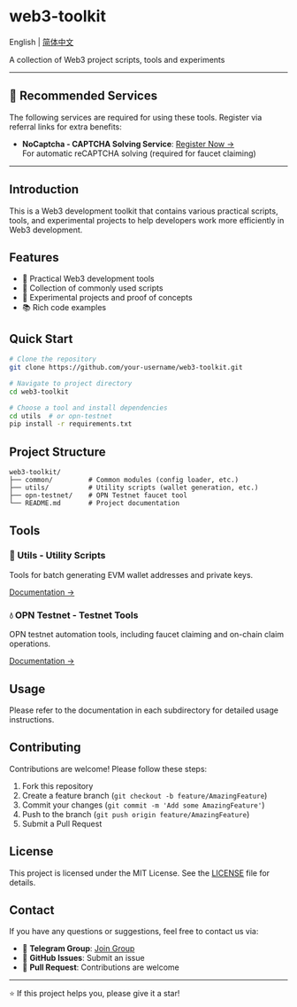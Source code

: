 # web3-toolkit

English | [简体中文](./README.md)

A collection of Web3 project scripts, tools and experiments

---

## 🎁 Recommended Services

The following services are required for using these tools. Register via referral links for extra benefits:

- **NoCaptcha - CAPTCHA Solving Service**: [Register Now →](https://www.nocaptcha.io/register?c=P4QdvE)  
  For automatic reCAPTCHA solving (required for faucet claiming)

---

## Introduction

This is a Web3 development toolkit that contains various practical scripts, tools, and experimental projects to help developers work more efficiently in Web3 development.

## Features

- 🔧 Practical Web3 development tools
- 📜 Collection of commonly used scripts
- 🧪 Experimental projects and proof of concepts
- 📚 Rich code examples

## Quick Start

```bash
# Clone the repository
git clone https://github.com/your-username/web3-toolkit.git

# Navigate to project directory
cd web3-toolkit

# Choose a tool and install dependencies
cd utils  # or opn-testnet
pip install -r requirements.txt
```

## Project Structure

```
web3-toolkit/
├── common/         # Common modules (config loader, etc.)
├── utils/          # Utility scripts (wallet generation, etc.)
├── opn-testnet/    # OPN Testnet faucet tool
└── README.md       # Project documentation
```

## Tools

### 🔐 Utils - Utility Scripts

Tools for batch generating EVM wallet addresses and private keys.

[Documentation →](./utils/README.md)

### 💧 OPN Testnet - Testnet Tools

OPN testnet automation tools, including faucet claiming and on-chain claim operations.

[Documentation →](./opn-testnet/README.md)

## Usage

Please refer to the documentation in each subdirectory for detailed usage instructions.

## Contributing

Contributions are welcome! Please follow these steps:

1. Fork this repository
2. Create a feature branch (`git checkout -b feature/AmazingFeature`)
3. Commit your changes (`git commit -m 'Add some AmazingFeature'`)
4. Push to the branch (`git push origin feature/AmazingFeature`)
5. Submit a Pull Request

## License

This project is licensed under the MIT License. See the [LICENSE](LICENSE) file for details.

## Contact

If you have any questions or suggestions, feel free to contact us via:

- 💬 **Telegram Group**: [Join Group](https://t.me/+9UHArMBUO-M2ZGJh)
- 📝 **GitHub Issues**: Submit an issue
- 🔀 **Pull Request**: Contributions are welcome

---

⭐ If this project helps you, please give it a star!
